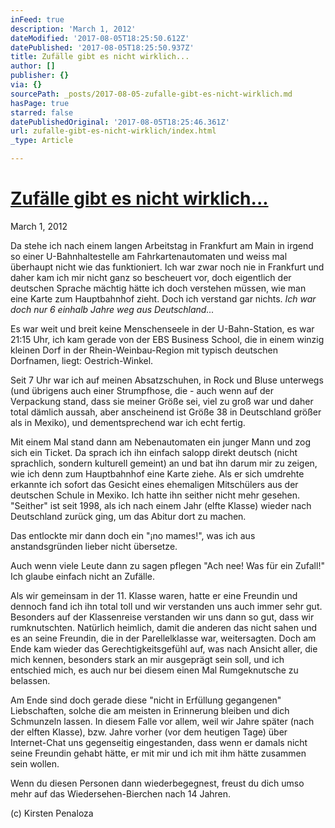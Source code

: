 ```yaml
---
inFeed: true
description: 'March 1, 2012'
dateModified: '2017-08-05T18:25:50.612Z'
datePublished: '2017-08-05T18:25:50.937Z'
title: Zufälle gibt es nicht wirklich...
author: []
publisher: {}
via: {}
sourcePath: _posts/2017-08-05-zufalle-gibt-es-nicht-wirklich.md
hasPage: true
starred: false
datePublishedOriginal: '2017-08-05T18:25:46.361Z'
url: zufalle-gibt-es-nicht-wirklich/index.html
_type: Article

---
```

# **[Zufälle gibt es nicht wirklich...][0]**

March 1, 2012

Da stehe ich nach einem langen Arbeitstag in Frankfurt am Main in irgend so einer U-Bahnhaltestelle am Fahrkartenautomaten und weiss mal überhaupt nicht wie das funktioniert. Ich war zwar noch nie in Frankfurt und daher kam ich mir nicht ganz so bescheuert vor, doch eigentlich der deutschen Sprache mächtig hätte ich doch verstehen müssen, wie man eine Karte zum Hauptbahnhof zieht. Doch ich verstand gar nichts. _Ich war doch nur 6 einhalb Jahre weg aus Deutschland..._

Es war weit und breit keine Menschenseele in der U-Bahn-Station, es war 21:15 Uhr, ich kam gerade von der EBS Business School, die in einem winzig kleinen Dorf in der Rhein-Weinbau-Region mit typisch deutschen Dorfnamen, liegt: Oestrich-Winkel.

Seit 7 Uhr war ich auf meinen Absatzschuhen, in Rock und Bluse unterwegs (und übrigens auch einer Strumpfhose, die - auch wenn auf der Verpackung stand, dass sie meiner Größe sei, viel zu groß war und daher total dämlich aussah, aber anscheinend ist Größe 38 in Deutschland größer als in Mexiko), und dementsprechend war ich echt fertig.

Mit einem Mal stand dann am Nebenautomaten ein junger Mann und zog sich ein Ticket. Da sprach ich ihn einfach salopp direkt deutsch (nicht sprachlich, sondern kulturell gemeint) an und bat ihn darum mir zu zeigen, wie ich denn zum Hauptbahnhof eine Karte ziehe. Als er sich umdrehte erkannte ich sofort das Gesicht eines ehemaligen Mitschülers aus der deutschen Schule in Mexiko. Ich hatte ihn seither nicht mehr gesehen. "Seither" ist seit 1998, als ich nach einem Jahr (elfte Klasse) wieder nach Deutschland zurück ging, um das Abitur dort zu machen.

Das entlockte mir dann doch ein "¡no mames!", was ich aus anstandsgründen lieber nicht übersetze.

Auch wenn viele Leute dann zu sagen pflegen "Ach nee! Was für ein Zufall!" Ich glaube einfach nicht an Zufälle.

Als wir gemeinsam in der 11\. Klasse waren, hatte er eine Freundin und dennoch fand ich ihn total toll und wir verstanden uns auch immer sehr gut. Besonders auf der Klassenreise verstanden wir uns dann so gut, dass wir rumknutschten. Natürlich heimlich, damit die anderen das nicht sahen und es an seine Freundin, die in der Parellelklasse war, weitersagten. Doch am Ende kam wieder das Gerechtigkeitsgefühl auf, was nach Ansicht aller, die mich kennen, besonders stark an mir ausgeprägt sein soll, und ich entschied mich, es auch nur bei diesem einen Mal Rumgeknutsche zu belassen.

Am Ende sind doch gerade diese "nicht in Erfüllung gegangenen" Liebschaften, solche die am meisten in Erinnerung bleiben und dich Schmunzeln lassen. In diesem Falle vor allem, weil wir Jahre später (nach der elften Klasse), bzw. Jahre vorher (vor dem heutigen Tage) über Internet-Chat uns gegenseitig eingestanden, dass wenn er damals nicht seine Freundin gehabt hätte, er mit mir und ich mit ihm hätte zusammen sein wollen.

Wenn du diesen Personen dann wiederbegegnest, freust du dich umso mehr auf das Wiedersehen-Bierchen nach 14 Jahren.

(c) Kirsten Penaloza

[0]: https://kirstenpenaloza.squarespace.com/deutsch-blah/2014/4/3/zuflle-gibt-es-nicht-wirklich
